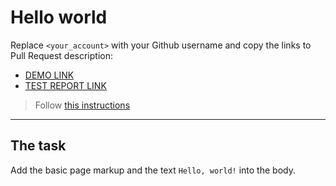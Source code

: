 # Hello world
Replace `<your_account>` with your Github username and copy the links to Pull Request description:
- [DEMO LINK](https://Kasap27.github.io/layout_hello-world/)
- [TEST REPORT LINK](https://Kasap27.github.io/layout_hello-world/report/html_report/)

> Follow [this instructions](https://mate-academy.github.io/layout_task-guideline/#how-to-solve-the-layout-tasks-on-github)
___

## The task 
Add the basic page markup and the text `Hello, world!` into the body.
